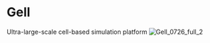# Gell
Ultra-large-scale cell-based simulation platform
![Gell_0726_full_2](https://user-images.githubusercontent.com/98802462/188083495-a5cc6278-956f-4ab1-87d4-bd3b1ce6b973.png)
